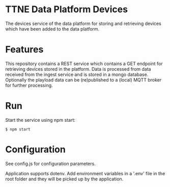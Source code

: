 # TTNE Data Platform Devices
The devices service of the data platform for storing and retrieving devices which have been added to the data platform.

# Features
This repository contains a REST service which contains a GET endpoint for retrieving devices stored in the platform. Data is processed from data received from the ingest service and is stored in a mongo database. Optionally the playload data can be (re)published to a (local) MQTT broker for further processing.

# Run
Start the service using npm start:

```$ npm start```

# Configuration
See config.js for configuration parameters.

Application supports dotenv. Add environment variables in a '.env' file in the root folder and they will be
picked up by the application.
